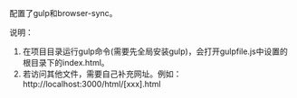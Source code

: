 
配置了gulp和browser-sync。  

说明：
1. 在项目目录运行gulp命令(需要先全局安装gulp)，会打开gulpfile.js中设置的根目录下的index.html。
2. 若访问其他文件，需要自己补充网址。例如：http://localhost:3000/html/[xxx].html
